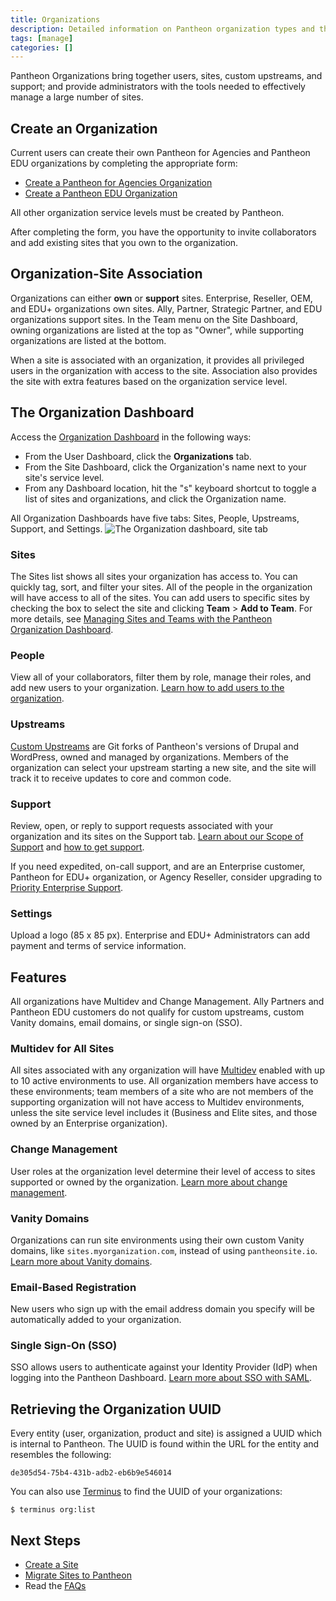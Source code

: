 ```yaml
---
title: Organizations
description: Detailed information on Pantheon organization types and the features available to them.
tags: [manage]
categories: []
---
```


Pantheon Organizations bring together users, sites, custom upstreams, and support; and provide administrators with the tools needed to effectively manage a large number of sites.
## Create an Organization
Current users can create their own Pantheon for Agencies and Pantheon EDU organizations by completing the appropriate form:

- [Create a Pantheon for Agencies Organization](https://dashboard.pantheon.io/organizations/create)
- [Create a Pantheon EDU Organization](https://dashboard.pantheon.io/organizations/create-edu)

All other organization service levels must be created by Pantheon.

After completing the form, you have the opportunity to invite collaborators and add existing sites that you own to the organization.

## Organization-Site Association

Organizations can either **own** or **support** sites. Enterprise, Reseller, OEM, and EDU+ organizations own sites. Ally, Partner, Strategic Partner, and EDU organizations support sites. In the Team menu on the Site Dashboard, owning organizations are listed at the top as "Owner", while supporting organizations are listed at the bottom.

When a site is associated with an organization, it provides all privileged users in the organization with access to the site. Association also provides the site with extra features based on the organization service level.

## The Organization Dashboard
Access the [Organization Dashboard](/docs/organization-dashboard) in the following ways:

- From the User Dashboard, click the **Organizations** tab.
- From the Site Dashboard, click the Organization's name next to your site's service level.
- From any Dashboard location, hit the "s" keyboard shortcut to toggle a list of sites and organizations, and click  the Organization name.

All Organization Dashboards have five tabs: Sites, People, Upstreams, Support, and Settings.
 ![The Organization dashboard, site tab](/source/docs/assets/images/dashboard/organization-dashboard-tour.png)

### Sites

The Sites list shows all sites your organization has access to. You can quickly tag, sort, and filter your sites. All of the people in the organization will have access to all of the sites. You can add users to specific sites by checking the box to select the site and clicking **Team** > **Add to Team**. For more details, see
[Managing Sites and Teams with the Pantheon Organization Dashboard](/docs/organization-dashboard/#add-sites-to-your-organization).

### People

View all of your collaborators, filter them by role, manage their roles, and add new users to your organization.
[Learn how to add users to the organization](/docs/organization-dashboard/#add-users-to-your-organization).

### Upstreams

[Custom Upstreams](/docs/running-custom-upstream) are Git forks of Pantheon's versions of Drupal and WordPress, owned and managed by organizations. Members of the organization can select your upstream starting a new site, and the site will track it to receive updates to core and common code.

### Support
Review, open, or reply to support requests associated with your organization and its sites on the Support tab. [Learn about our Scope of Support](/docs/scope-of-support) and [how to get support](/docs/getting-support).

If you need expedited, on-call support, and are an Enterprise customer, Pantheon for EDU+ organization, or Agency Reseller, consider upgrading to [Priority Enterprise Support](https://pantheon.io/priority-enterprise-support).   

### Settings

Upload a logo (85 x 85 px). Enterprise and EDU+ Administrators can add payment and terms of service information.

## Features
All organizations have Multidev and Change Management. Ally Partners and Pantheon EDU customers do not qualify for custom upstreams, custom Vanity domains, email domains, or single sign-on (SSO).

### Multidev for All Sites
All sites associated with any organization will have [Multidev](/docs/multidev) enabled with up to 10 active environments to use. All organization members have access to these environments; team members of a site who are not members of the supporting organization will not have access to Multidev environments, unless the site service level includes it (Business and Elite sites, and those owned by an Enterprise organization).

### Change Management

User roles at the organization level determine their level of access to sites supported or owned by the organization. [Learn more about change management](/docs/change-management).

### Vanity Domains
Organizations can run site environments using their own custom Vanity domains, like `sites.myorganization.com`, instead of using `pantheonsite.io`. [Learn more about Vanity domains](/docs/vanity-domains).

### Email-Based Registration
New users who sign up with the email address domain you specify will be automatically added to your organization.

### Single Sign-On (SSO)
SSO allows users to authenticate against your Identity Provider (IdP) when logging into the Pantheon Dashboard. [Learn more about SSO with SAML](/docs/sso-organizations).


## Retrieving the Organization UUID
Every entity (user, organization, product and site) is assigned a UUID which is internal to Pantheon. The UUID is found within the URL for the entity and resembles the following:

```
de305d54-75b4-431b-adb2-eb6b9e546014
```
You can also use [Terminus](/docs/terminus/) to find the UUID of your organizations:

```
$ terminus org:list
```


## Next Steps

- [Create a Site](/docs/create-sites)
- [Migrate Sites to Pantheon](/docs/migrate)
- Read the [FAQs](/docs/organization-faq)
